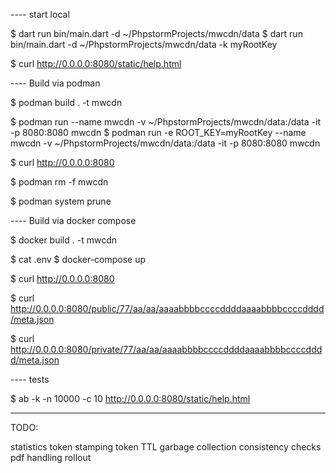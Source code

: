 ---- start local 

$ dart run bin/main.dart -d ~/PhpstormProjects/mwcdn/data
$ dart run bin/main.dart -d ~/PhpstormProjects/mwcdn/data -k myRootKey

$ curl http://0.0.0.0:8080/static/help.html



---- Build via podman

$ podman build . -t mwcdn

$ podman run --name mwcdn -v ~/PhpstormProjects/mwcdn/data:/data -it -p 8080:8080 mwcdn
$ podman run -e ROOT_KEY=myRootKey --name mwcdn -v ~/PhpstormProjects/mwcdn/data:/data -it -p 8080:8080 mwcdn

$ curl http://0.0.0.0:8080

$ podman rm -f mwcdn

$ podman system prune



---- Build via docker compose

$ docker build . -t mwcdn

$ cat .env
$ docker-compose up

$ curl http://0.0.0.0:8080

$ curl http://0.0.0.0:8080/public/77/aa/aa/aaaabbbbccccddddaaaabbbbccccdddd/meta.json

$ curl http://0.0.0.0:8080/private/77/aa/aa/aaaabbbbccccddddaaaabbbbccccdddd/meta.json



---- tests

$ ab -k -n 10000 -c 10 http://0.0.0.0:8080/static/help.html

----



TODO:

statistics
token stamping
token TTL
garbage collection
consistency checks
pdf handling
rollout
